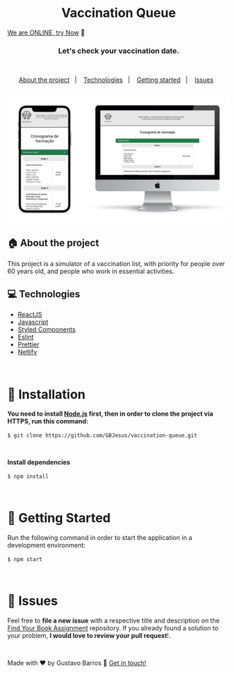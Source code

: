 <h1 align="center">
  Vaccination Queue
</h1>

[We are ONLINE, try Now](https://vaccination-queue.netlify.app/) :tada:<br> 


<h3 align="center">
  Let's check your vaccination date.
</h3>

<br>

<p align="center">
  <a href="#house-about-the-project">About the project</a>&nbsp;&nbsp;&nbsp;|&nbsp;&nbsp;&nbsp;
  <a href="#computer-technologies">Technologies</a>&nbsp;&nbsp;&nbsp;|&nbsp;&nbsp;&nbsp;
  <a href="#construction_worker-installation">Getting started</a>&nbsp;&nbsp;&nbsp;|&nbsp;&nbsp;&nbsp;
  <a href="#bug-issues">Issues</a>&nbsp;&nbsp;&nbsp;
</p>

<br>

<img alt="Layout" src="https://github.com/GBJesus/vaccination-queue/blob/master/src/assets/result.png">
<br>


## :house: About the project

This project is a simulator of a vaccination list, with priority for people over 60 years old, and people who work in essential activities.
<br>

## :computer: Technologies

- [ReactJS](https://reactjs.org/)
- [Javascript](https://www.javascript.com/)
- [Styled Components](https://styled-components.com/)
- [Eslint](https://eslint.org/)
- [Prettier](https://prettier.io/)
- [Netlify](https://www.netlify.com/)


<br>

# :construction_worker: Installation

**You need to install [Node.js](https://nodejs.org/en/download/) first, then in order to clone the project via HTTPS, run this command:**

```$ git clone https://github.com/GBJesus/vaccination-queue.git```

<br>

**Install dependencies**

```$ npm install```

<br>


# :runner: Getting Started

Run the following command in order to start the application in a development environment:

```$ npm start```

<br>


# :bug: Issues

Feel free to **file a new issue** with a respective title and description on the [Find Your Book Assignment](https://github.com/GBJesus/vaccination-queue/issues) repository. If you already found a solution to your problem, **I would love to review your pull request**!.

<br>





Made with ♥ by Gustavo Barros :wave: [Get in touch!](https://www.linkedin.com/in/gustavo-gbjesus/)
